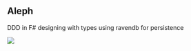 Aleph
-----

DDD in F# designing with types using ravendb for persistence

<img src="https://ci.appveyor.com/api/projects/status/github/orlandow/aleph?svg=true" />
